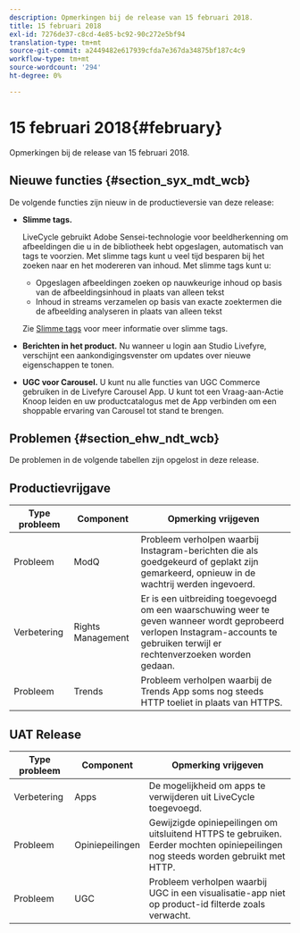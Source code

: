 ```yaml
---
description: Opmerkingen bij de release van 15 februari 2018.
title: 15 februari 2018
exl-id: 7276de37-c8cd-4e85-bc92-90c272e5bf94
translation-type: tm+mt
source-git-commit: a2449482e617939cfda7e367da34875bf187c4c9
workflow-type: tm+mt
source-wordcount: '294'
ht-degree: 0%

---
```


# 15 februari 2018{#february}

Opmerkingen bij de release van 15 februari 2018.

## Nieuwe functies {#section_syx_mdt_wcb}

De volgende functies zijn nieuw in de productieversie van deze release:

* **Slimme tags.**

   LiveCycle gebruikt Adobe Sensei-technologie voor beeldherkenning om afbeeldingen die u in de bibliotheek hebt opgeslagen, automatisch van tags te voorzien.
Met slimme tags kunt u veel tijd besparen bij het zoeken naar en het modereren van inhoud. Met slimme tags kunt u:

   * Opgeslagen afbeeldingen zoeken op nauwkeurige inhoud op basis van de afbeeldingsinhoud in plaats van alleen tekst
   * Inhoud in streams verzamelen op basis van exacte zoektermen die de afbeelding analyseren in plaats van alleen tekst

   Zie [Slimme tags](/help/using/c-features-livefyre/c-smart-tags/c-smart-tags.md#c_smart_tags) voor meer informatie over slimme tags.

* **Berichten in het product.** Nu wanneer u login aan Studio Livefyre, verschijnt een aankondigingsvenster om updates over nieuwe eigenschappen te tonen.
* **UGC voor Carousel.** U kunt nu alle functies van UGC Commerce gebruiken in de Livefyre Carousel App. U kunt tot een Vraag-aan-Actie Knoop leiden en uw productcatalogus met de App verbinden om een shoppable ervaring van Carousel tot stand te brengen.

## Problemen {#section_ehw_ndt_wcb}

De problemen in de volgende tabellen zijn opgelost in deze release.

## Productievrijgave

| **Type probleem** | **Component** | **Opmerking vrijgeven** |
|---|---|---|
| Probleem | ModQ | Probleem verholpen waarbij Instagram-berichten die als goedgekeurd of geplakt zijn gemarkeerd, opnieuw in de wachtrij werden ingevoerd. |
| Verbetering | Rights Management | Er is een uitbreiding toegevoegd om een waarschuwing weer te geven wanneer wordt geprobeerd verlopen Instagram-accounts te gebruiken terwijl er rechtenverzoeken worden gedaan. |
| Probleem | Trends | Probleem verholpen waarbij de Trends App soms nog steeds HTTP toeliet in plaats van HTTPS. |

## UAT Release

| **Type probleem** | **Component** | **Opmerking vrijgeven** |
|---|---|---|
| Verbetering | Apps | De mogelijkheid om apps te verwijderen uit LiveCycle toegevoegd. |
| Probleem | Opiniepeilingen | Gewijzigde opiniepeilingen om uitsluitend HTTPS te gebruiken. Eerder mochten opiniepeilingen nog steeds worden gebruikt met HTTP. |
| Probleem | UGC | Probleem verholpen waarbij UGC in een visualisatie-app niet op product-id filterde zoals verwacht. |
